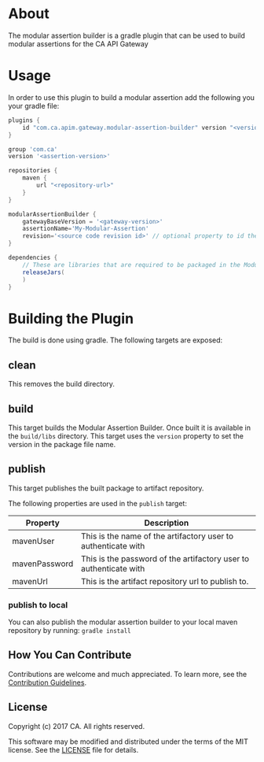 # About

The modular assertion builder is a gradle plugin that can be used to build modular assertions for the CA API Gateway

# Usage
In order to use this plugin to build a modular assertion add the following you your gradle file:

```groovy
plugins {
    id "com.ca.apim.gateway.modular-assertion-builder" version "<version>"
}

group 'com.ca'
version '<assertion-version>'

repositories {
    maven {
        url "<repository-url>"
    }
}

modularAssertionBuilder {
    gatewayBaseVersion = '<gateway-version>'
    assertionName='My-Modular-Assertion'
    revision='<source code revision id>' // optional property to id the source commit, e.g. git commit hash / svn revision number
}

dependencies {
    // These are libraries that are required to be packaged in the Modular Assertion
    releaseJars(
    )
}
```

# Building the Plugin
The build is done using gradle. The following targets are exposed:

## clean
This removes the build directory.

## build
This target builds the Modular Assertion Builder. Once built it is available in the `build/libs` directory. 
This target uses the `version` property to set the version in the package file name.

## publish
This target publishes the built package to artifact repository. 

The following properties are used in the `publish` target:

Property       | Description
-------------- | -----------
mavenUser      | This is the name of the artifactory user to authenticate with
mavenPassword  | This is the password of the artifactory user to authenticate with
mavenUrl       | This is the artifact repository url to publish to.

### publish to local
You can also publish the modular assertion builder to your local maven repository by running:
`gradle install`

## How You Can Contribute
Contributions are welcome and much appreciated. To learn more, see the [Contribution Guidelines][contributing].

## License

Copyright (c) 2017 CA. All rights reserved.

This software may be modified and distributed under the terms
of the MIT license. See the [LICENSE][license-link] file for details.


 [license-link]: /LICENSE
 [contributing]: /CONTRIBUTING.md

